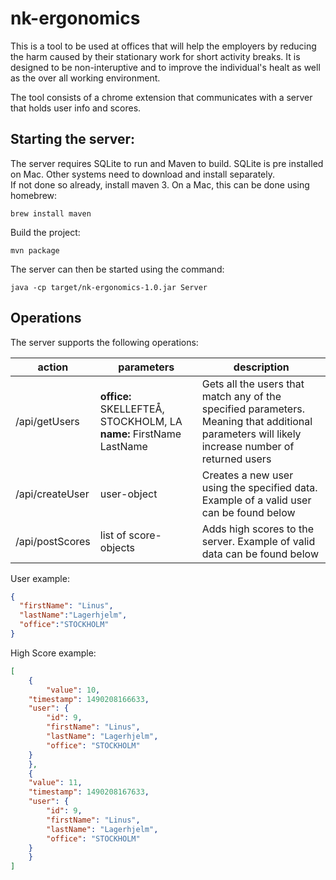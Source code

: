 # nk-ergonomics
This is a tool to be used at offices that will help the employers by reducing the harm caused by their stationary work for short activity breaks. It is designed to be non-interuptive and to improve the individual's healt as well as the over all working environment.

The tool consists of a chrome extension that communicates with a server that holds user info and scores.

## Starting the server:      
The server requires SQLite to run and Maven to build. SQLite is pre installed on Mac. Other systems need to download and install separately.  
If not done so already, install maven 3. On a Mac, this can be done using homebrew:
```
brew install maven
```
Build the project:
```
mvn package
```
The server can then be started using the command:
```
java -cp target/nk-ergonomics-1.0.jar Server
```


## Operations  
The server supports the following operations:  

| action          | parameters                                                   | description                                                                                                                                     |
|-----------------|--------------------------------------------------------------|-------------------------------------------------------------------------------------------------------------------------------------------------|
| /api/getUsers   | **office:** SKELLEFTEÅ, STOCKHOLM, LA   **name:** FirstName LastName | Gets all the users that match any of the specified parameters. Meaning that additional parameters will likely increase number of returned users |
| /api/createUser | user-object                                                | Creates a new user using the specified data. Example of a valid user can be found below                                                         |
| /api/postScores | list of score-objects                                      | Adds high scores to the server. Example of valid data can be found below                                                                        |

User example:
```json
{
  "firstName": "Linus",
  "lastName":"Lagerhjelm",
  "office":"STOCKHOLM"
}
```

High Score example:
```json
[
    {
    	"value": 10, 
	"timestamp": 1490208166633, 
	"user": {
		"id": 9,
		"firstName": "Linus",
		"lastName": "Lagerhjelm",
		"office": "STOCKHOLM"
	}
    },
    {
	"value": 11, 
	"timestamp": 1490208167633, 
	"user": {
		"id": 9,
		"firstName": "Linus",
		"lastName": "Lagerhjelm",
		"office": "STOCKHOLM"
	}
    }
]
```
